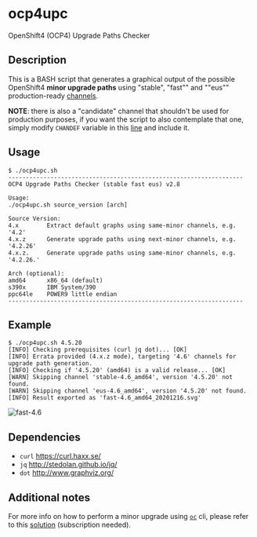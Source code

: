 # ocp4upc
OpenShift4 (OCP4) Upgrade Paths Checker

## Description
This is a BASH script that generates a graphical output of the possible OpenShift4 **minor upgrade paths** using "stable", "fast"" and ""eus"" production-ready [channels](https://docs.openshift.com/container-platform/4.6/updating/updating-cluster-between-minor.html#understanding-upgrade-channels_updating-cluster-between-minor).

**NOTE**: there is also a "candidate" channel that shouldn't be used for production purposes, if you want the script to also contemplate that one, simply modify `CHANDEF` variable in this [line](https://github.com/pamoedom/ocp4upc/blob/master/ocp4upc.sh#L8) and include it.

## Usage
~~~
$ ./ocp4upc.sh
-------------------------------------------------------------------
OCP4 Upgrade Paths Checker (stable fast eus) v2.8

Usage:
./ocp4upc.sh source_version [arch]

Source Version:
4.x        Extract default graphs using same-minor channels, e.g. '4.2'
4.x.z      Generate upgrade paths using next-minor channels, e.g. '4.2.26'
4.x.z.     Generate upgrade paths using same-minor channels, e.g. '4.2.26.'

Arch (optional):
amd64      x86_64 (default)
s390x      IBM System/390
ppc64le    POWER9 little endian
-------------------------------------------------------------------
~~~

## Example
~~~
$ ./ocp4upc.sh 4.5.20
[INFO] Checking prerequisites (curl jq dot)... [OK] 
[INFO] Errata provided (4.x.z mode), targeting '4.6' channels for upgrade path generation.
[INFO] Checking if '4.5.20' (amd64) is a valid release... [OK] 
[WARN] Skipping channel 'stable-4.6_amd64', version '4.5.20' not found.
[WARN] Skipping channel 'eus-4.6_amd64', version '4.5.20' not found.
[INFO] Result exported as 'fast-4.6_amd64_20201216.svg'
~~~
![fast-4.6](https://github.com/pamoedom/ocp4upc/blob/master/examples/fast-4.6_amd64_20201216.png)

## Dependencies
- `curl` <https://curl.haxx.se/>
- `jq` <http://stedolan.github.io/jq/>
- `dot` <http://www.graphviz.org/>

## Additional notes
For more info on how to perform a minor upgrade using [`oc`](https://mirror.openshift.com/pub/openshift-v4/clients/ocp/latest/) cli, please refer to this [solution](https://access.redhat.com/solutions/4606811) (subscription needed).
